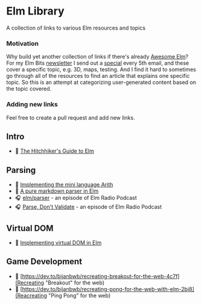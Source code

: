 # Elm Library
A collection of links to various Elm resources and topics

### Motivation

Why build yet another collection of links if there's already [Awesome Elm](https://github.com/sporto/awesome-elm)? For my Elm Bits [newsletter](https://elmbits.com/) I send out a [special](https://elmbits.com/tag/special/) every 5th email, and these cover a specific topic, e.g. 3D, maps, testing. And I find it hard to sometimes go through all of the resources to find an article that explains one specific topic. So this is an attempt at categorizing user-generated content based on the topic covered.

### Adding new links

Feel free to create a pull request and add new links.

## Intro

- 📖 [The Hitchhiker's Guide to Elm](https://kodfabrik.com/journal/elm)

## Parsing

- 📖 [Implementing the mini language Arith](https://jxxcarlson.medium.com/implementing-the-mini-language-arith-in-elm-a522f9a7101)
- 📖 [A pure markdown parser in Elm](https://jxxcarlson.medium.com/a-pure-elm-markdown-parser-7b1ac0a19fd9)
- 🎧 [elm/parser](https://elm-radio.com/episode/elm-parser) - an episode of Elm Radio Podcast
- 🎧 [Parse, Don't Validate](https://elm-radio.com/episode/parse-dont-validate) - an episode of Elm Radio Podcast

## Virtual DOM

- 📖 [Implementing virtual DOM in Elm](https://gampleman.eu/post/171567093310/implementing-vdom-in-elm)

## Game Development

- 📖 [https://dev.to/bijanbwb/recreating-breakout-for-the-web-4c7f](Recreating "Breakout" for the web)
- 📖 [https://dev.to/bijanbwb/recreating-pong-for-the-web-with-elm-2bi8](Reacreating "Ping Pong" for the web)
